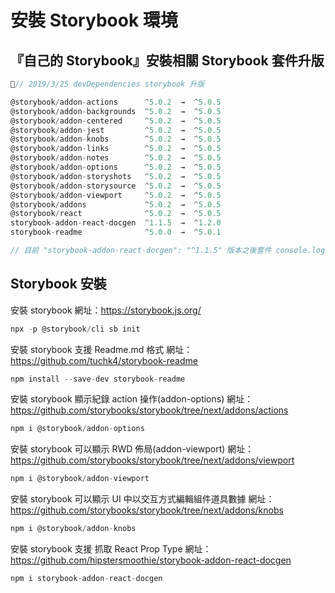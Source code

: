 # 安裝 Storybook 環境

## 『自己的 Storybook』安裝相關 Storybook 套件升版

```js
// 2019/3/25 devDependencies storybook 升版

@storybook/addon-actions      ^5.0.2  →  ^5.0.5
@storybook/addon-backgrounds  ^5.0.2  →  ^5.0.5
@storybook/addon-centered     ^5.0.2  →  ^5.0.5
@storybook/addon-jest         ^5.0.2  →  ^5.0.5
@storybook/addon-knobs        ^5.0.2  →  ^5.0.5
@storybook/addon-links        ^5.0.2  →  ^5.0.5
@storybook/addon-notes        ^5.0.2  →  ^5.0.5
@storybook/addon-options      ^5.0.2  →  ^5.0.5
@storybook/addon-storyshots   ^5.0.2  →  ^5.0.5
@storybook/addon-storysource  ^5.0.2  →  ^5.0.5
@storybook/addon-viewport     ^5.0.2  →  ^5.0.5
@storybook/addons             ^5.0.2  →  ^5.0.5
@storybook/react              ^5.0.2  →  ^5.0.5
storybook-addon-react-docgen  ^1.1.5  →  ^1.2.0
storybook-readme              ^5.0.0  →  ^5.0.1

// 目前 "storybook-addon-react-docgen": "^1.1.5" 版本之後套件 console.log 會噴錯，導致 propType 與 description 會抓不到資料。須待查問題
```

## Storybook 安裝

安裝 storybook
網址：https://storybook.js.org/

```js
npx -p @storybook/cli sb init
```

安裝 storybook 支援 Readme.md 格式
網址：https://github.com/tuchk4/storybook-readme

```js
npm install --save-dev storybook-readme
```

安裝 storybook 顯示紀錄 action 操作(addon-options)
網址：https://github.com/storybooks/storybook/tree/next/addons/actions

```js
npm i @storybook/addon-options
```

安裝 storybook 可以顯示 RWD 佈局(addon-viewport)
網址：https://github.com/storybooks/storybook/tree/next/addons/viewport

```js
npm i @storybook/addon-viewport
```

安裝 storybook 可以顯示 UI 中以交互方式編輯組件道具數據
網址：https://github.com/storybooks/storybook/tree/next/addons/knobs

```js
npm i @storybook/addon-knobs
```

安裝 storybook 支援 抓取 React Prop Type
網址：https://github.com/hipstersmoothie/storybook-addon-react-docgen

```js
npm i storybook-addon-react-docgen
```
